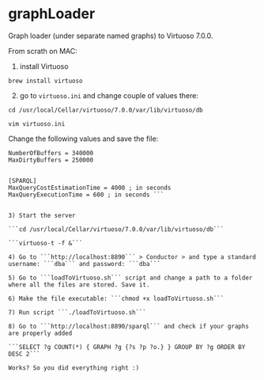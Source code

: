 graphLoader
===========

Graph loader (under separate named graphs) to Virtuoso 7.0.0.

From scrath on MAC:

1) install Virtuoso

```brew install virtuoso```

2) go to ```virtuoso.ini``` and change couple of values there:

```cd /usr/local/Cellar/virtuoso/7.0.0/var/lib/virtuoso/db```

```vim virtuoso.ini```

Change the following values and save the file:

``` [Parameters]
NumberOfBuffers = 340000
MaxDirtyBuffers = 250000


[SPARQL]
MaxQueryCostEstimationTime = 4000 ; in seconds
MaxQueryExecutionTime = 600 ; in seconds ```


3) Start the server

```cd /usr/local/Cellar/virtuoso/7.0.0/var/lib/virtuoso/db```

```virtuoso-t -f &``` 

4) Go to ```http://localhost:8890``` > Conductor > and type a standard username: ```dba``` and password: ```dba```

5) Go to ```loadToVirtuoso.sh``` script and change a path to a folder where all the files are stored. Save it. 

6) Make the file executable: ```chmod +x loadToVirtuoso.sh```

7) Run script ```./loadToVirtuoso.sh```

8) Go to ```http://localhost:8890/sparql``` and check if your graphs are properly added

```SELECT ?g COUNT(*) { GRAPH ?g {?s ?p ?o.} } GROUP BY ?g ORDER BY DESC 2```

Works? So you did everything right :)
